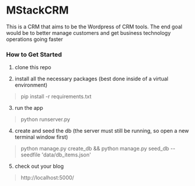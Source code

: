 # MStackCRM

This is a CRM that aims to be the Wordpress of CRM tools. The end goal would be to better manage customers and get business technology operations going faster

### How to Get Started

1. clone this repo

2. install all the necessary packages (best done inside of a virtual environment)
> pip install -r requirements.txt

3. run the app
> python runserver.py

4. create and seed the db (the server must still be running, so open a new terminal window first)
> python manage.py create_db && python manage.py seed_db --seedfile 'data/db_items.json'

5. check out your blog
> http://localhost:5000/
